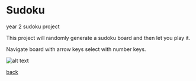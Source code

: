 # Sudoku
year 2 sudoku project

This project will randomly generate a sudoku board and then let you play it. 

Navigate board with arrow keys select with number keys.

![alt text](https://littlerichey.github.io/Sudoku/SudokuSS.png)

[back](https://littlerichey.github.io/HSProgrammingPortfolio/Year2code)
